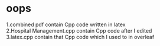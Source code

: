 # oops
1.combined pdf contain Cpp code written in latex</br>
2.Hospital Management.cpp contain Cpp code after I edited<br>
3.latex.cpp contain that Cpp code which I used to in overleaf<br>

